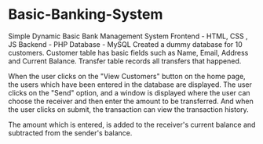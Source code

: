 # Basic-Banking-System

Simple Dynamic Basic Bank Management System
Frontend - HTML, CSS , JS
Backend - PHP
Database - MySQL
Created a dummy database for 10 customers. Customer table has basic fields such as Name, Email, Address and Current Balance. Transfer table records all transfers that happened.

When the user clicks on the "View Customers" button on the home page, the users which have been entered in the database are displayed. The user clicks on the "Send" option, and a window is displayed where the user can choose the receiver and then enter the amount to be transferred. And when the user clicks on submit, the transaction can view the transaction history.

The amount which is entered, is added to the receiver's current balance and subtracted from the sender's balance.
